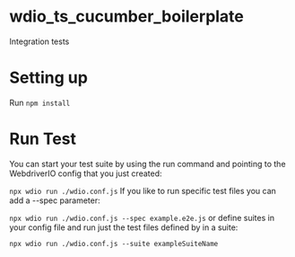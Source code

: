 # wdio_ts_cucumber_boilerplate
Integration tests

# Setting up
Run 
`npm install`

# Run Test
You can start your test suite by using the run command and pointing to the WebdriverIO config that you just created:

`npx wdio run ./wdio.conf.js`
If you like to run specific test files you can add a --spec parameter:

`npx wdio run ./wdio.conf.js --spec example.e2e.js`
or define suites in your config file and run just the test files defined by in a suite:

`npx wdio run ./wdio.conf.js --suite exampleSuiteName`